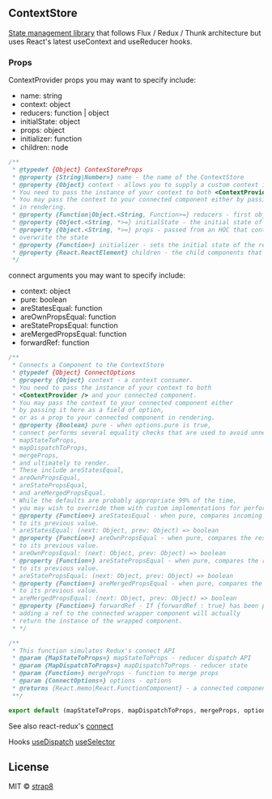## ContextStore

[State management library](https://github.com/strap8/resurrection) that follows Flux / Redux / Thunk architecture but uses React's latest useContext and useReducer hooks.

### Props
ContextProvider props you may want to specify include:
  - name: string
  - context: object
  - reducers: function | object
  - initialState: object
  - props: object
  - initializer: function
  - children: node
```js
/**
 * @typedef {Object} ContexStoreProps
 * @property {String|Number=} name - the name of the ContextStore
 * @property {Object} context - allows you to supply a custom context instance to be used by resurrection.
 * You need to pass the instance of your context to both <ContextProvider /> and your connected component.
 * You may pass the context to your connected component either by passing it here as a field of option, or as a prop to your connected component
 * in rendering.
 * @property {Function|Object.<String, Function>=} reducers - first object to compare
 * @property {Object.<String, *>=} initialState - the initial state of the reducer
 * @property {Object.<String, *>=} props - passed from an HOC that controls the state of the store use this if you want prop changes to
 * overwrite the state
 * @property {Function=} initializer - sets the initial state of the reducer
 * @property {React.ReactElement} children - the child components that will consume the store
 */
```

connect arguments you may want to specify include:
  - context: object
  - pure: boolean
  - areStatesEqual: function
  - areOwnPropsEqual: function
  - areStatePropsEqual: function
  - areMergedPropsEqual: function
  - forwardRef: function
```js
/**
 * Connects a Component to the ContextStore
 * @typedef {Object} ConnectOptions
 * @property {Object} context - a context consumer.
 * You need to pass the instance of your context to both
 * <ContextProvider /> and your connected component.
 * You may pass the context to your connected component either
 * by passing it here as a field of option,
 * or as a prop to your connected component in rendering.
 * @property {Boolean} pure - when options.pure is true,
 * connect performs several equality checks that are used to avoid unnecessary calls to
 * mapStateToProps,
 * mapDispatchToProps,
 * mergeProps,
 * and ultimately to render.
 * These include areStatesEqual,
 * areOwnPropsEqual,
 * areStatePropsEqual,
 * and areMergedPropsEqual.
 * While the defaults are probably appropriate 99% of the time,
 * you may wish to override them with custom implementations for performance or other reasons.
 * @property {Function=} areStatesEqual - when pure, compares incoming store state
 * to its previous value.
 * areStatesEqual: (next: Object, prev: Object) => boolean
 * @property {Function=} areOwnPropsEqual - when pure, compares the result of ownProps
 * to its previous value.
 * areOwnPropsEqual: (next: Object, prev: Object) => boolean
 * @property {Function=} areStatePropsEqual - when pure, compares the result of mapStateToProps
 * to its previous value.
 * areStatePropsEqual: (next: Object, prev: Object) => boolean
 * @property {Function=} areMergedPropsEqual - when pure, compares the result of mergeProps
 * to its previous value.
 * areMergedPropsEqual: (next: Object, prev: Object) => boolean
 * @property {Function=} forwardRef - If {forwardRef : true} has been passed to connect,
 * adding a ref to the connected wrapper component will actually
 * return the instance of the wrapped component.
 * */

/**
 * This function simulates Redux's connect API
 * @param {MapStateToProps=} mapStateToProps - reducer dispatch API
 * @param {MapDispatchToProps=} mapDispatchToProps - reducer state
 * @param {Function=} mergeProps - function to merge props
 * @param {ConnectOptions=} options - options
 * @returns {React.memo|React.FunctionComponent} - a connected component
 **/

export default (mapStateToProps, mapDispatchToProps, mergeProps, options)(SomeChildComponent)
```
See also react-redux's [connect](https://react-redux.js.org/api/connect#connect)

Hooks
[useDispatch](https://react-redux.js.org/api/hooks#usedispatch)
[useSelector](https://react-redux.js.org/api/hooks#useselector)

## License

MIT © [strap8](https://github.com/strap8)
